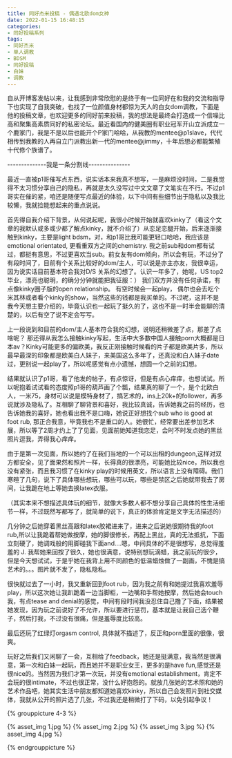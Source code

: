 ```yaml
---
title: 同好杰米投稿 - 偶遇北欧dom女神
date: 2022-01-15 16:48:15
categories:
- 同好投稿系列
tags:
- 同好杰米
- 单人调教
- BDSM
- 同好投稿
- 白妹
- 调教
---
```


自从开博客发帖以来，让我感到非常欣慰的是终于有一位同好在和我的交流和指导下也实现了自我突破，也找了一位颜值身材都惊为天人的白女dom调教，下面是他的投稿文章，也欢迎更多的同好前来投稿，我的想法是最终会打造成一个信噪比高和聚集高素质同好的私密论坛。最近看国内的健美圈有职业冠军开山立派成立一个鹿家门，我是不是以后也能开个P家门哈哈，从我教的mentee@p1slave，代代相传到我教的人再自立门派教出新一代的mentee@jimmy，十年后想必都能繁殖十代修个族谱了。

--------------我是一条分割线---------------

最近一直被p1哥催写点东西，说实话本来我真不想写，一是麻烦没时间，二是我觉得不太习惯分享自己的隐私，再就是太久没写过中文文章了文笔实在不行。不过p1哥实在催的紧，咱还是随便写点最近的体验，以下中间有些细节出于隐私以及我比较懒，我就捡能想起来的重点说说。

首先得自我介绍下背景，从何说起呢，我很小时候开始就喜欢kinky了（看这个文章的我默认或多或少都了解点kinky，就不介绍了）从恋足恋腿开始，后来逐渐接触到kinky，主要是light bdsm，对，和p1哥比我可能更轻口哈哈，我应该是emotional orientated, 更看重双方之间的chemistry. 我之前sub和dom都有试过，都挺有意思，不过更喜欢当sub。前女友有dom倾向，所以会有玩，不过分了有段时间了，目前有个关系比较好的dom/主人，可以说是亦主亦友，我很幸运，因为说实话目前基本符合我对D/S 关系的幻想了。认识一年多了，她呢，US top2毕业，漂亮也聪明，的确分分钟就能把我征服：） 我们双方并没有任何承诺，有点像kinky圈子版的open relationship。 有空时候会一起play， 偶尔也会去吃个米其林或者看个kinky的show，当然这些的钱都是我买单的。不过呢，这并不是我今天想主要介绍的，毕竟认识也一起玩了挺久的了，这也不是一时半会能聊的清楚的，以后有空了说不定会写写。

上一段说到和目前的dom/主人基本符合我的幻想，说明还稍微差了点，那差了点啥呢？ 那还得从我怎么接触kinky写起，生活中大多数中国人接触porn大概都是日本av？Kinky可能更多的偏欧美，我反正刚接触时候看的片子都是欧美片多，所以最早最深的印象都是欧美白人妹子，来美国这么多年了，还真没和白人妹子date过，更别说一起play了，所以呢感觉有点小遗憾，想圆一个之前的幻想。

<!-- more -->

结果就认识了p1哥，看了他发的帖子，有点惊讶，但是有点心痒痒，也想试试。所以呢抱着试试看的态度照p1哥的葫芦画了个瓢，结果真的聊了一个，是个北欧白人，一米75，身材可以说是模特身材了，搞艺术的，ins上20k+的follower，再多说就涉及隐私了。互相聊了聊背景和喜好，我比较真诚，告诉她我之前的经历，也告诉她我的喜好，她也看出我不是口嗨，她说正好想找个sub who is good at foot rub, 那正合我意，毕竟我也不是重口的人。她很忙，经常要出差参加艺术展，所以等了2周才约上了了见面，见面前她知道我恋足，会时不时发点她的黑丝照片逗我，弄得我心痒痒。

由于是第一次见面，所以她约了在我们当地的一个可以出租的dungeon,这样对双方都安全，见了面果然和照片一样，长得真的很漂亮，可能她比较nice，所以我也没有紧张，而且我习惯了在kinky play的时候用英文，所以语言上没有障碍。我们寒暄了几句，说下了具体哪些想玩，哪些可以玩，哪些是禁区之后她就带我去了房间，让我跪在地上等她去换latex衣服。

（其实本来不想描述具体玩的细节，就像大多数人都不想分享自己具体的性生活细节一样，不过既然写都写了，就简单的说下，真正的体验肯定是文字无法描述的）

几分钟之后她穿着黑丝高跟和latex胶裙进来了，进来之后说她很期待我的foot rub,所以让我跪着帮她做按摩，她的脚很修长，再配上黑丝，真的无法抵抗，下面立刻硬了，她调戏般的用脚碰我下面and….嗯，中间具体的不是很想写，总觉得羞羞的 J. 我帮她来回按了很久，她也很满意，说特别想玩滴蜡，我之前玩的很少，但是今天想试试，于是乎她在我背上用不同颜色的低温蜡烛做了一副画，不愧是搞艺术的。。。图片就不发了，隐私隐私。

很快就过去了一小时，我又重新回到foot rub，因为我之前有和她提过我喜欢羞辱play，所以这次她让我趴跪着一边当脚柜，一边嘴和手帮她按摩，然后她会touch我，有点tease and denial的感觉，中间有段时间我没忍住自己撸了下面，结果被她发现，因为玩之前说好了不允许，所以要进行惩罚，基本就是让我自己选个鞭子，然后打我，不过没有很痛，但是羞辱度比较高。

最后还玩了红绿灯orgasm control, 具体就不描述了，反正和porn里面的很像，很爽。

 
玩好之后我们又闲聊了一会，互相给了feedback，她还是挺满意，我当然是很满意，第一次和白妹一起玩，而且她并不是职业女王，更多的是have fun,感觉还是很nice的。当然因为我们才第一次玩，并没有emotional establishment，肯定不会玩的很intimate，不过也很正常，没什么好抱怨的。就放几张她的艺术照和她的艺术作品吧，她其实生活中朋友都知道她喜欢kinky，所以自己会发照片到社交媒体，我就从公开的照片选了几张，不过我还是稍微打了下码，以免引起争议！


{% grouppicture 4-3 %}

{% asset_img 1.jpg %}
{% asset_img 2.jpg %}
{% asset_img 3.jpg %}
{% asset_img 4.jpg %}

{% endgrouppicture %}
